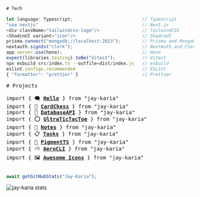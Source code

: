 ```typescript
# Tech

let language: Typescript;                          // Typescript
"use nextjs"                                       // Next.js
<div className="tailwindcss-logo"/>                // TailwindCSS
<ShadcnUI variant="icon"/>                         // ShadcnUI
prisma.connect("mongodb://localhost:2023");        // Prisma and MongoDB
nextauth.signIn("clerk");                          // NextAuth and Clerk
app.server.use(hono);                              // Hono
expect(libraries.testing).toBe("Vitest");          // Vitest
npx esbuild src/index.ts --outfile=dist/index.js   // esbuild
eslint.configs.recommended                         // ESLint
{ "formatter": "prettier" }                        // Prettier
```

<pre>
# Projects

import { 🗨 <a href="https://github.com/Jay-Karia/Hello"><b>Hello</b></a> } from "jay-karia"
import { 👑 <a href="https://github.com/Jay-Karia/card-chess"><b>CardChess</b></a> } from "jay-karia"
import { 💾 <a href="https://github.com/Jay-Karia/database-api"><b>DatabaseAPI</b></a> } from "jay-karia"
import { ⭕ <a href="https://github.com/Jay-Karia/ultra-tic"><b>UltraTicTacToe</b></a> } from "jay-karia"
import { 📓 <a href="https://github.com/Jay-Karia/notes"><b>Notes</b></a> } from "jay-karia"
import { 📋 <a href="https://github.com/Jay-Karia/tasks"><b>Tasks</b></a> } from "jay-karia"
import { 🎨 <a href="https://github.com/Jay-Karia/pigment-ts"><b>PigmentTS</b></a> } from "jay-karia"
import { ⛅ <a href="https://github.com/Jay-Karia/aero-cli"><b>AeroCLI</b></a> } from "jay-karia"
import { 🖼️ <a href="https://github.com/Jay-Karia/awesome-icons"><b>Awesome Icons</b></a> } from "jay-karia"

</pre>



```typescript
await getGitHubStats("Jay-Karia");
```
<img src="https://github-readme-stats-rust-omega-82.vercel.app/api?username=Jay-Karia&theme=aura&show=reviews" alt="jay-karia stats" />
